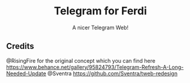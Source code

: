 <div align="center">
    <h1>Telegram for Ferdi</h1>
    <p>A nicer Telegram Web!</p>
</div>

## Credits
@RisingFire for the original concept which you can find here https://www.behance.net/gallery/95824793/Telegram-Refresh-A-Long-Needed-Update
@Sventra https://github.com/Sventra/tweb-redesign
